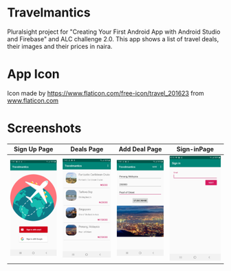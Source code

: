 # Travelmantics
Pluralsight project for "Creating Your First Android App with Android Studio and Firebase" and ALC challenge 2.0. This app shows a list of
travel deals, their images and their prices in naira.

# App Icon
Icon made by https://www.flaticon.com/free-icon/travel_201623 from www.flaticon.com


# Screenshots

Sign Up Page           |  Deals Page             |  Add Deal Page             |  Sign-inPage
:-------------------------:|:-------------------------:|:-------------------------:|:-------------------------:
![](screenshots/Screenshot_20190821-194135_Travelmantics.jpg) | ![](screenshots/Screenshot_20190821-194335_Travelmantics.jpg) | ![](screenshots/Screenshot_20190821-194031_Travelmantics.jpg) | ![](screenshots/Screenshot_20190821-201529_Travelmantics.jpg)

